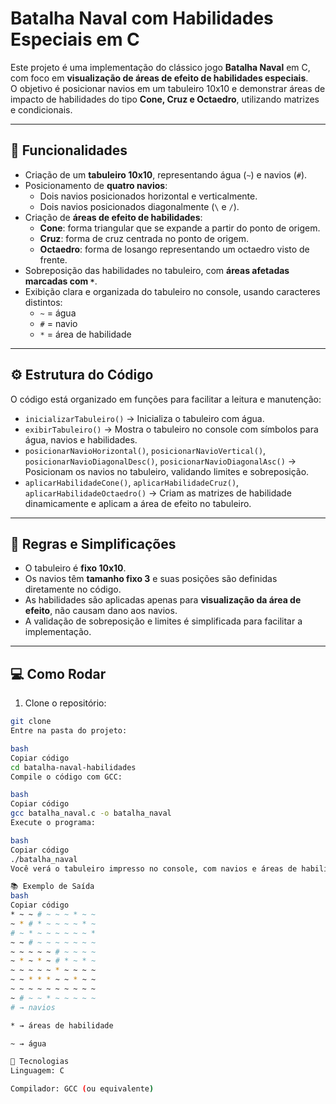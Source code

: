 # Batalha Naval com Habilidades Especiais em C

Este projeto é uma implementação do clássico jogo **Batalha Naval** em C, com foco em **visualização de áreas de efeito de habilidades especiais**.  
O objetivo é posicionar navios em um tabuleiro 10x10 e demonstrar áreas de impacto de habilidades do tipo **Cone, Cruz e Octaedro**, utilizando matrizes e condicionais.

---

## 📝 Funcionalidades

- Criação de um **tabuleiro 10x10**, representando água (`~`) e navios (`#`).
- Posicionamento de **quatro navios**:
  - Dois navios posicionados horizontal e verticalmente.
  - Dois navios posicionados diagonalmente (`\` e `/`).
- Criação de **áreas de efeito de habilidades**:
  - **Cone**: forma triangular que se expande a partir do ponto de origem.
  - **Cruz**: forma de cruz centrada no ponto de origem.
  - **Octaedro**: forma de losango representando um octaedro visto de frente.
- Sobreposição das habilidades no tabuleiro, com **áreas afetadas marcadas com `*`**.
- Exibição clara e organizada do tabuleiro no console, usando caracteres distintos:
  - `~` = água  
  - `#` = navio  
  - `*` = área de habilidade  

---

## ⚙️ Estrutura do Código

O código está organizado em funções para facilitar a leitura e manutenção:

- `inicializarTabuleiro()` → Inicializa o tabuleiro com água.  
- `exibirTabuleiro()` → Mostra o tabuleiro no console com símbolos para água, navios e habilidades.  
- `posicionarNavioHorizontal()`, `posicionarNavioVertical()`, `posicionarNavioDiagonalDesc()`, `posicionarNavioDiagonalAsc()` → Posicionam os navios no tabuleiro, validando limites e sobreposição.  
- `aplicarHabilidadeCone()`, `aplicarHabilidadeCruz()`, `aplicarHabilidadeOctaedro()` → Criam as matrizes de habilidade dinamicamente e aplicam a área de efeito no tabuleiro.  

---

## 📌 Regras e Simplificações

- O tabuleiro é **fixo 10x10**.  
- Os navios têm **tamanho fixo 3** e suas posições são definidas diretamente no código.  
- As habilidades são aplicadas apenas para **visualização da área de efeito**, não causam dano aos navios.  
- A validação de sobreposição e limites é simplificada para facilitar a implementação.  

---

## 💻 Como Rodar

1. Clone o repositório:

```bash
git clone 
Entre na pasta do projeto:

bash
Copiar código
cd batalha-naval-habilidades
Compile o código com GCC:

bash
Copiar código
gcc batalha_naval.c -o batalha_naval
Execute o programa:

bash
Copiar código
./batalha_naval
Você verá o tabuleiro impresso no console, com navios e áreas de habilidade destacadas.

📚 Exemplo de Saída
bash
Copiar código
* ~ ~ # ~ ~ ~ * ~ ~
~ * # * ~ ~ ~ ~ * ~
# ~ * ~ ~ ~ ~ ~ ~ *
~ ~ # ~ ~ ~ ~ ~ ~ ~
~ ~ ~ ~ ~ # ~ ~ ~ ~
~ * ~ * ~ # * ~ * ~
~ ~ ~ ~ ~ * ~ ~ ~ ~
~ ~ * * * ~ ~ * ~ ~
~ ~ ~ ~ ~ ~ ~ ~ ~ ~
~ # ~ ~ * ~ ~ ~ ~ ~
# → navios

* → áreas de habilidade

~ → água

🔧 Tecnologias
Linguagem: C

Compilador: GCC (ou equivalente)